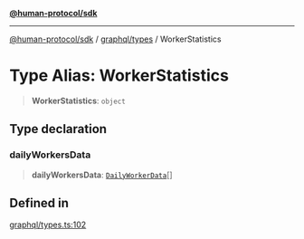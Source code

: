 [**@human-protocol/sdk**](../../../README.md)

***

[@human-protocol/sdk](../../../modules.md) / [graphql/types](../README.md) / WorkerStatistics

# Type Alias: WorkerStatistics

> **WorkerStatistics**: `object`

## Type declaration

### dailyWorkersData

> **dailyWorkersData**: [`DailyWorkerData`](DailyWorkerData.md)[]

## Defined in

[graphql/types.ts:102](https://github.com/humanprotocol/human-protocol/blob/9a36dcc76397ebaf05988194a5c5bf379999302c/packages/sdk/typescript/human-protocol-sdk/src/graphql/types.ts#L102)
